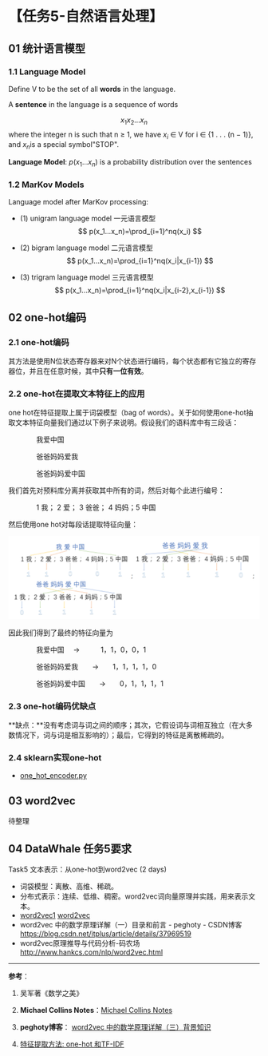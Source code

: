 

# 【**任务5-自然语言处理**】

## 01 统计语言模型

### 1.1 Language Model

Define V to be the set of all **words** in the language.

A **sentence** in the language is a sequence of words

$$
x_1x_2 . . . x_n
$$
where the integer n is such that n ≥ 1, we have $x_i$ ∈ V for i ∈ {1 . . . (n − 1)}, and $x_n$is a special symbol"STOP".

**Language Model**: $p(x_1...x_n)$ is a probability distribution over the sentences

### 1.2 MarKov Models

Language model after MarKov processing:

- (1) unigram language model 一元语言模型
  $$
  p(x_1...x_n)=\prod_{i=1}^nq(x_i)
  $$
  
- (2) bigram language model 二元语言模型
  $$
  p(x_1...x_n)=\prod_{i=1}^nq(x_i|x_{i-1})
  $$

- (3) trigram language model 三元语言模型
  $$
  p(x_1...x_n)=\prod_{i=1}^nq(x_i|x_{i-2},x_{i-1})
  $$



##  02 one-hot编码

### 2.1 one-hot编码

其方法是使用N位状态寄存器来对N个状态进行编码，每个状态都有它独立的寄存器位，并且在任意时候，其中**只有一位有效**。

### 

### 2.2 one-hot在提取文本特征上的应用

one hot在特征提取上属于词袋模型（bag of words）。关于如何使用one-hot抽取文本特征向量我们通过以下例子来说明。假设我们的语料库中有三段话：

　　　　我爱中国

　　　　爸爸妈妈爱我

　　　　爸爸妈妈爱中国

我们首先对预料库分离并获取其中所有的词，然后对每个此进行编号：

　　　　1 我； 2 爱； 3 爸爸； 4 妈妈；5 中国

然后使用one hot对每段话提取特征向量：

![01](./pictures/01.png)

因此我们得到了最终的特征向量为

　　　　我爱中国 　->　　　1，1，0，0，1

　　　　爸爸妈妈爱我　　->　　1，1，1，1，0

　　　　爸爸妈妈爱中国　　->　　0，1，1，1，1

### 2.3 one-hot编码优缺点

**缺点：**没有考虑词与词之间的顺序；其次，它假设词与词相互独立（在大多数情况下，词与词是相互影响的）；最后，它得到的特征是离散稀疏的。

### 2.4 sklearn实现one-hot

* [one_hot_encoder.py](./one_hot_encoder.py)



## 03 word2vec

待整理



##  04 DataWhale 任务5要求 

Task5 文本表示：从one-hot到word2vec (2 days)

  - 词袋模型：离散、高维、稀疏。
  - 分布式表示：连续、低维、稠密。word2vec词向量原理并实践，用来表示文本。
  - [word2vec1](https://blog.csdn.net/itplus/article/details/37969519) [word2vec](http://www.hankcs.com/nlp/word2vec.html) 
  - word2vec 中的数学原理详解（一）目录和前言 - peghoty - CSDN博客  <https://blog.csdn.net/itplus/article/details/37969519>
  - word2vec原理推导与代码分析-码农场  <http://www.hankcs.com/nlp/word2vec.html>



---
**参考**：
1. 吴军著《数学之美》

2. **Michael Collins Notes**：[Michael Collins Notes](<http://www.cs.columbia.edu/~mcollins/lm-spring2013.pdf>)

3. **peghoty博客**： [word2vec 中的数学原理详解（三）背景知识](<https://blog.csdn.net/itplus/article/details/37969817>)

4. [特征提取方法: one-hot 和TF-IDF](https://www.cnblogs.com/lianyingteng/p/7755545.html)